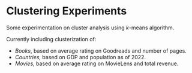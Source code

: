 # Clustering Experiments
 Some experimentation on cluster analysis using *k*-means algorithm.

 Currently including clusterization of:

- *Books*, based on average rating on Goodreads and number of pages.
- *Countries*, based on GDP and population as of 2022.
- *Movies*, based on average rating on MovieLens and total revenue.
